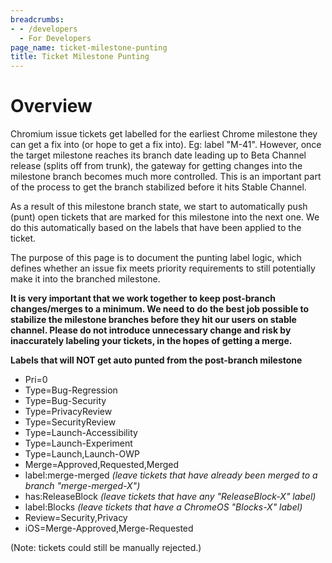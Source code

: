 ```yaml
---
breadcrumbs:
- - /developers
  - For Developers
page_name: ticket-milestone-punting
title: Ticket Milestone Punting
---
```


# Overview

Chromium issue tickets get labelled for the earliest Chrome milestone they can
get a fix into (or hope to get a fix into). Eg: label "M-41". However, once the
target milestone reaches its branch date leading up to Beta Channel release
(splits off from trunk), the gateway for getting changes into the milestone
branch becomes much more controlled. This is an important part of the process to
get the branch stabilized before it hits Stable Channel.

As a result of this milestone branch state, we start to automatically push
(punt) open tickets that are marked for this milestone into the next one. We do
this automatically based on the labels that have been applied to the ticket.

The purpose of this page is to document the punting label logic, which defines
whether an issue fix meets priority requirements to still potentially make it
into the branched milestone.

**It is very important that we work together to keep post-branch changes/merges
to a minimum. We need to do the best job possible to stabilize the milestone
branches before they hit our users on stable channel. Please do not introduce
unnecessary change and risk by inaccurately labeling your tickets, in the hopes
of getting a merge.**

**Labels that will NOT get auto punted from the post-branch milestone**

*   Pri=0
*   Type=Bug-Regression
*   Type=Bug-Security
*   Type=PrivacyReview
*   Type=SecurityReview
*   Type=Launch-Accessibility
*   Type=Launch-Experiment
*   Type=Launch,Launch-OWP
*   Merge=Approved,Requested,Merged
*   label:merge-merged *(leave tickets that have already been merged to
            a branch "merge-merged-X")*
*   has:ReleaseBlock *(leave tickets that have any "ReleaseBlock-X"
            label)*
*   label:Blocks *(leave tickets that have a ChromeOS "Blocks-X" label)*
*   Review=Security,Privacy
*   iOS=Merge-Approved,Merge-Requested

(Note: tickets could still be manually rejected.)
